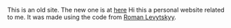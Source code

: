 This is an old site. The new one is at [here](https://iamsreeman.github.io)
Hi this a personal website related to me. It was made using the code from [Roman Levytskyy](https://levytsroman.github.io/).
